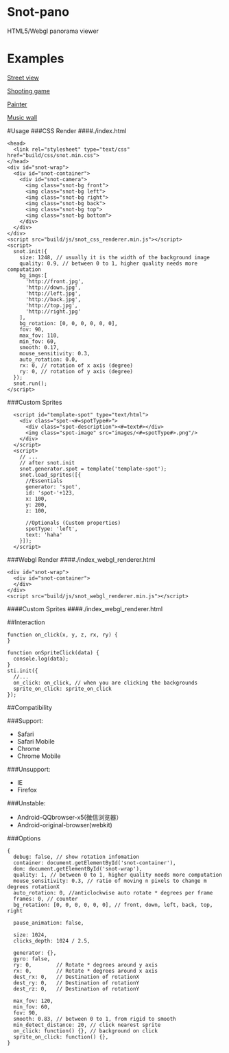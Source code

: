 # Snot-pano
HTML5/Webgl panorama viewer

# Examples
[Street view](http://greensnot.github.io/snot.js/)

[Shooting game](http://greensnot.github.io/snot.js/shooting.html)

[Painter](http://greensnot.github.io/snot.js/painter.html)

[Music wall](http://mclassical.org)

#Usage
###CSS Render
####./index.html
```
<head>
  <link rel="stylesheet" type="text/css" href="build/css/snot.min.css">
</head>
<div id="snot-wrap">
  <div id="snot-container">
    <div id="snot-camera">
      <img class="snot-bg front">
      <img class="snot-bg left">
      <img class="snot-bg right">
      <img class="snot-bg back">
      <img class="snot-bg top">
      <img class="snot-bg bottom">
    </div>
  </div>
</div>
<script src="build/js/snot_css_renderer.min.js"></script>
<script>
  snot.init({
    size: 1248, // usually it is the width of the background image
    quality: 0.9, // between 0 to 1, higher quality needs more computation
    bg_imgs:[
      'http://front.jpg',
      'http://down.jpg',
      'http://left.jpg',
      'http://back.jpg',
      'http://top.jpg',
      'http://right.jpg'
    ],
    bg_rotation: [0, 0, 0, 0, 0, 0],
    fov: 90,
    max_fov: 110,
    min_fov: 60,
    smooth: 0.17,
    mouse_sensitivity: 0.3,
    auto_rotation: 0.0,
    rx: 0, // rotation of x axis (degree)
    ry: 0, // rotation of y axis (degree)
  });
  snot.run();
</script>
```
###Custom Sprites
```
  <script id="template-spot" type="text/html">
    <div class="spot-<#=spotType#>">
      <div class="spot-description"><#=text#></div>
      <img class="spot-image" src="images/<#=spotType#>.png"/>
    </div>
  </script>
  <script>
    // ...
    // after snot.init
    snot.generator.spot = template('template-spot');
    snot.load_sprites([{
      //Essentials
      generator: 'spot',
      id: 'spot-'+123,
      x: 100,
      y: 200,
      z: 100,

      //Optionals (Custom properties)
      spotType: 'left',
      text: 'haha'
    }]);
  </script>
```
###Webgl Render
####./index_webgl_renderer.html
```
<div id="snot-wrap">
  <div id="snot-container">
  </div>
</div>
<script src="build/js/snot_webgl_renderer.min.js"></script>
```
####Custom Sprites
####./index_webgl_renderer.html

##Interaction
```
function on_click(x, y, z, rx, ry) {
}

function onSpriteClick(data) {
  console.log(data);
}
sti.init({
  //...
  on_click: on_click, // when you are clicking the backgrounds
  sprite_on_click: sprite_on_click
});
```

##Compatibility

###Support:
* Safari
* Safari Mobile
* Chrome
* Chrome Mobile

###Unsupport:
* IE
* Firefox

###Unstable:
* Android-QQbrowser-x5(微信浏览器）
* Android-original-browser(webkit) 

###Options
```
{
  debug: false, // show rotation infomation
  container: document.getElementById('snot-container'),
  dom: document.getElementById('snot-wrap'),
  quality: 1, // between 0 to 1, higher quality needs more computation
  mouse_sensitivity: 0.3, // ratio of moving n pixels to change m degrees rotationX
  auto_rotation: 0, //anticlockwise auto rotate * degrees per frame
  frames: 0, // counter
  bg_rotation: [0, 0, 0, 0, 0, 0], // front, down, left, back, top, right

  pause_animation: false,

  size: 1024,
  clicks_depth: 1024 / 2.5,

  generator: {},
  gyro: false,
  ry: 0,        // Rotate * degrees around y axis
  rx: 0,        // Rotate * degrees around x axis
  dest_rx: 0,   // Destination of rotationX
  dest_ry: 0,   // Destination of rotationY
  dest_rz: 0,   // Destination of rotationY

  max_fov: 120,
  min_fov: 60,
  fov: 90,
  smooth: 0.83, // between 0 to 1, from rigid to smooth
  min_detect_distance: 20, // click nearest sprite
  on_click: function() {}, // background on click
  sprite_on_click: function() {},
}
```
